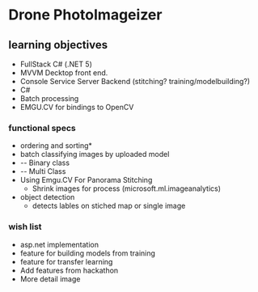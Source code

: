 # Drone PhotoImageizer




## learning objectives
* FullStack C# (.NET 5)
* MVVM Decktop front end.
* Console Service Server Backend (stitching? training/modelbuilding?)
* C#
* Batch processing
* EMGU.CV for bindings to OpenCV

### functional specs
* ordering and sorting*
* batch classifying images by uploaded model
*  -- Binary class
*  -- Multi Class
* Using Emgu.CV For Panorama Stitching
  * Shrink images for process (microsoft.ml.imageanalytics)
* object detection
    * detects lables on stiched map or single image
### wish list
* asp.net implementation
* feature for building models from training
* feature for transfer learning
* Add features from hackathon 
* More detail image 